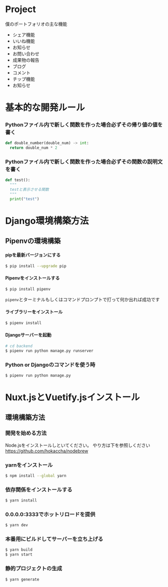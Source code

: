 # Project

僕のポートフォリオの主な機能

- シェア機能
- いいね機能
- お知らせ
- お問い合わせ
- 成果物の報告
- ブログ
- コメント
- チップ機能
- お知らせ

# 基本的な開発ルール

### Pythonファイル内で新しく関数を作った場合必ずその帰り値の値を書く

```python
def double_number(double_num) -> int:
  return double_num * 2
```

### Pythonファイル内で新しく関数を作った場合必ずその関数の説明文を書く

```python
def test():
  """
  testと表示させる関数
  """
  print("test")
```

# Django環境構築方法

## Pipenvの環境構築

#### pipを最新バージョンにする

```bash
$ pip install --upgrade pip
```

#### Pipenvをインストールする

```bash
$ pip install pipenv
```

`pipenv`とターミナルもしくはコマンドプロンプトで打って何か出れば成功です

#### ライブラリーをインストール

```bash
$ pipenv install
```

#### Djangoサーバーを起動

```bash
# cd backend
$ pipenv run python manage.py runserver
```

### Python or Djangoのコマンドを使う時
```bash
$ pipenv run python manage.py
```

# Nuxt.jsとVuetify.jsインストール

## 環境構築方法

### 開発を始める方法

Node.jsをインストールしといてください。
やり方は下を参照しください
https://github.com/hokaccha/nodebrew

### yarnをインストール

```bash
$ npm install --global yarn
```

### 依存関係をインストールする

```bash
$ yarn install
```

### 0.0.0.0:3333でホットリロードを提供

```bash
$ yarn dev
```

### 本番用にビルドしてサーバーを立ち上げる

```bash
$ yarn build
$ yarn start
```

### 静的プロジェクトの生成

```bash
$ yarn generate
```

